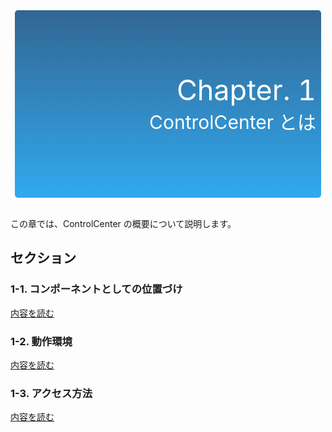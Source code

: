 <table style="border-collapse: separate; border-spacing: 5px 0; margin: 0 auto; width: 500px;">
  <tr>
    <td style="color: #fff; background: linear-gradient(#326693, #31A9EE); border-radius: 5px; width: 600px; height: 300px; text-align: right;">
      <font style="font-size: 45px">Chapter. 1</font><br />
      <font style="font-size: 30px">ControlCenter とは</font>
    </td>
  </tr>
</table>
<br />

この章では、ControlCenter の概要について説明します。
## セクション
### 1-1. コンポーネントとしての位置づけ
[内容を読む](1-1.md)
### 1-2. 動作環境
[内容を読む](1-2.md)
### 1-3. アクセス方法
[内容を読む](1-3.md)
